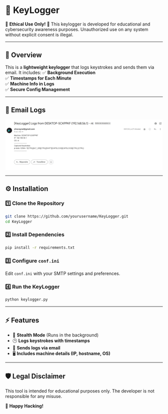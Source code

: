 # 🦉 KeyLogger

🚨 **Ethical Use Only!** 🚨
This keylogger is developed for educational and cybersecurity awareness purposes. Unauthorized use on any system without explicit consent is illegal.

---

## 📌 **Overview**
This is a **lightweight keylogger** that logs keystrokes and sends them via email. It includes:
✅ **Background Execution**  
✅ **Timestamps for Each Minute**  
✅ **Machine Info in Logs**  
✅ **Secure Config Management**  

---

## 📸 **Email Logs**
![Email Logs Example](assets/mail_preview.png)

---

## ⚙️ **Installation**

### 1️⃣ Clone the Repository
```bash
git clone https://github.com/yourusername/KeyLogger.git
cd KeyLogger
```

### 2️⃣ Install Dependencies
```bash
pip install -r requirements.txt
```

### 3️⃣ Configure `conf.ini`
Edit `conf.ini` with your SMTP settings and preferences.

### 4️⃣ Run the KeyLogger
```bash
python keylogger.py
```

---

## ⚡ **Features**
- 🎯 **Stealth Mode** (Runs in the background)
- 🕒 **Logs keystrokes with timestamps**
- 📧 **Sends logs via email**
- 🖥 **Includes machine details (IP, hostname, OS)**

---

## 🛡️ **Legal Disclaimer**
This tool is intended for educational purposes only. The developer is not responsible for any misuse.

🚀 **Happy Hacking!**
